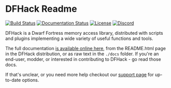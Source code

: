 # DFHack Readme

[![Build Status](https://github.com/DFHack/dfhack/workflows/Build/badge.svg?event=push)](https://github.com/DFHack/dfhack/actions?query=workflow%3ABuild)
[![Documentation Status](https://readthedocs.org/projects/dfhack/badge)](https://dfhack.readthedocs.org)
[![License](https://img.shields.io/badge/license-ZLib-blue.svg)](https://en.wikipedia.org/wiki/Zlib_License)
[![Discord](https://img.shields.io/discord/793331351645323264)](https://discord.gg/ckSZDFTyqM)

DFHack is a Dwarf Fortress memory access library, distributed with scripts
and plugins implementing a wide variety of useful functions and tools.

The full documentation [is available online here](https://dfhack.readthedocs.org),
from the README.html page in the DFHack distribution, or as raw text in the `./docs` folder.
If you're an end-user, modder, or interested in contributing to DFHack -
go read those docs.

If that's unclear, or you need more help checkout our [support page](https://docs.dfhack.org/en/latest/docs/Support.html) for up-to-date options.
